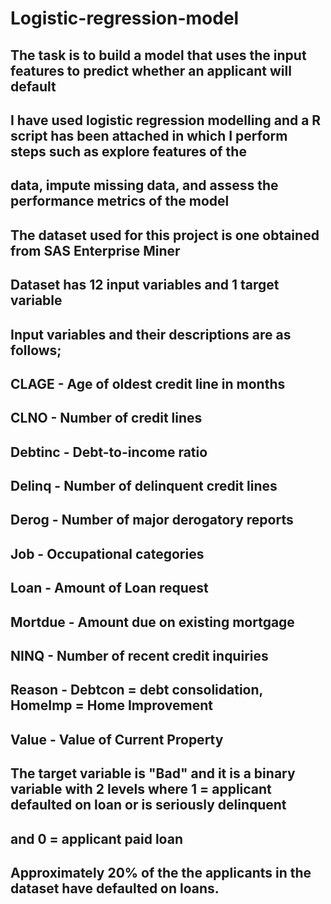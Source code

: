 # Logistic-regression-model

## The task is to build a model that uses the input features to predict whether an applicant will default
## I have used logistic regression modelling and a R script has been attached in which I perform steps such as explore features of the 
## data, impute missing data, and assess the performance metrics of the model

## The dataset used for this project is one obtained from SAS Enterprise Miner
## Dataset has 12 input variables and 1 target variable
## Input variables and their descriptions are as follows;
## CLAGE - Age of oldest credit line in months
## CLNO - Number of credit lines
## Debtinc - Debt-to-income ratio
## Delinq  - Number of delinquent credit lines
## Derog   - Number of major derogatory reports
## Job     - Occupational categories
## Loan    - Amount of Loan request
## Mortdue - Amount due on existing mortgage
## NINQ    - Number of recent credit inquiries
## Reason  - Debtcon = debt consolidation, HomeImp = Home Improvement
## Value   - Value of Current Property

## The target variable is "Bad" and it is a binary variable with 2 levels where 1 = applicant defaulted on loan or is seriously delinquent
## and 0 = applicant paid loan

## Approximately 20% of the the applicants in the dataset have defaulted on loans. 
